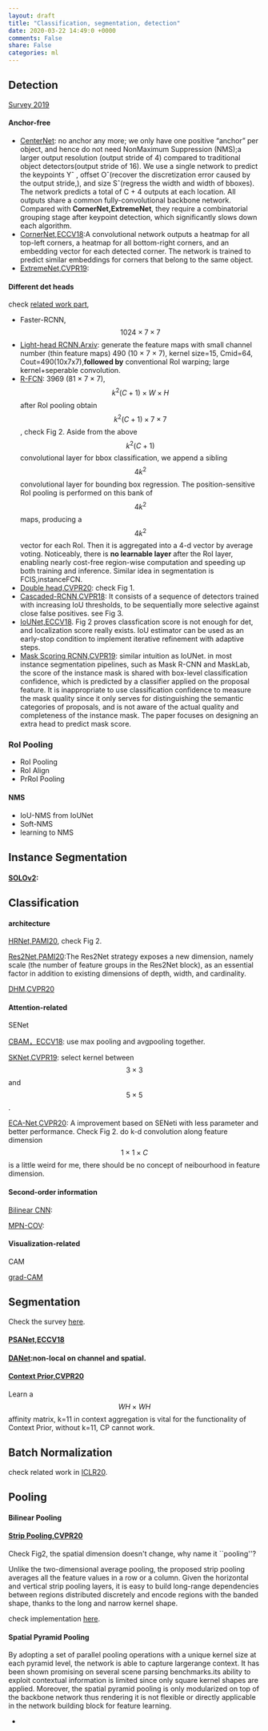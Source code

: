 ```yaml
---
layout: draft
title: "Classification, segmentation, detection"
date: 2020-03-22 14:49:0 +0000
comments: False
share: False
categories: ml
---
```


## Detection

[Survey 2019](https://link.springer.com/content/pdf/10.1007/s11263-019-01247-4.pdf)


#### Anchor-free

- [CenterNet](https://arxiv.org/pdf/1904.07850.pdf): no anchor any more; we only have one positive “anchor” per object, and hence do not need NonMaximum Suppression (NMS);a larger output resolution (output stride of 4) compared to traditional object detectors(output stride of 16). We use a single network to predict
the keypoints Yˆ , offset Oˆ(recover the discretization error caused by the output
stride,), and size Sˆ(regress the width and width of bboxes). The network predicts a total of C + 4 outputs at each location. All outputs share a common fully-convolutional backbone network. Compared with **CornerNet,ExtremeNet**, they require a combinatorial grouping stage after keypoint detection, which significantly slows
down each algorithm.
- [CornerNet,ECCV18](https://arxiv.org/pdf/1808.01244.pdf):A convolutional network outputs a heatmap
for all top-left corners, a heatmap for all bottom-right corners, and an embedding vector for each detected corner. The network is trained to predict similar embeddings for corners that belong to the same object.
- [ExtremeNet,CVPR19](https://arxiv.org/pdf/1901.08043.pdf):
  

#### Different det heads

check [related work part](https://arxiv.org/pdf/1904.06493.pdf), 

- Faster-RCNN, $$1024\times 7\times 7$$
- [Light-head RCNN,Arxiv](https://arxiv.org/pdf/1711.07264.pdf): generate the feature maps with small channel number (thin feature maps) 490 (10 × 7 × 7), kernel size=15, Cmid=64, Cout=490(10x7x7),**followed by** conventional RoI warping; large kernel+seperable convolution.
- [R-FCN](https://arxiv.org/pdf/1605.06409.pdf): 3969 (81 × 7 × 7), $$k^{2}(C+1)\times W\times H$$  after RoI pooling obtain $$k^{2}(C+1) \times 7 \times 7$$, check Fig 2. Aside from the above $$k^{2}(C +1)$$ convolutional layer for bbox classification, we append a sibling $$4k^{2}$$ convolutional layer for bounding box regression. The position-sensitive RoI pooling is performed on this bank of $$4k^{2}$$ maps, producing a $$4k^{2}$$ vector for each RoI. Then it is aggregated into a 4-d vector by average voting. Noticeably, there is **no learnable layer** after the RoI layer, enabling nearly cost-free region-wise computation and speeding up both training and inference. Similar idea in segmentation is FCIS,instanceFCN.
- [Double head,CVPR20](https://arxiv.org/pdf/1904.06493.pdf): check Fig 1.
- [Cascaded-RCNN,CVPR18](https://arxiv.org/pdf/1712.00726.pdf): It consists of a sequence of detectors trained with increasing IoU thresholds, to be sequentially more selective against close false positives. see Fig 3.
- [IoUNet,ECCV18](https://arxiv.org/abs/1807.11590). Fig 2 proves classfication score is not enough for det, and localization score really exists. IoU estimator can be used as an early-stop condition to implement iterative refinement with adaptive steps.
- [Mask Scoring RCNN,CVPR19](https://arxiv.org/pdf/1903.00241.pdf): similar intuition as IoUNet. in most instance segmentation pipelines, such as Mask R-CNN  and MaskLab, the score of the instance mask is shared with box-level classification confidence, which is predicted by a classifier applied on the proposal feature. It is inappropriate to use classification confidence to measure the mask quality since it only serves for distinguishing the semantic categories of proposals, and is not aware of the actual quality and completeness of the instance mask. The paper focuses on designing an extra head to predict mask score.

### RoI Pooling

- RoI Pooling
- RoI Align
- PrRoI Pooling

#### NMS

- IoU-NMS from IoUNet
- Soft-NMS
- learning to NMS
  

## Instance Segmentation
<!--https://www.zhihu.com/question/360594484-->

#### [SOLOv2](https://arxiv.org/pdf/2003.10152.pdf):

## Classification

#### architecture

[HRNet,PAMI20](https://arxiv.org/pdf/1908.07919.pdf), check Fig 2.

[Res2Net,PAMI20](https://arxiv.org/pdf/1904.01169.pdf):The Res2Net strategy exposes a new dimension, namely scale
(the number of feature groups in the Res2Net block), as an
essential factor in addition to existing dimensions of depth,
width, and cardinality. 

[DHM,CVPR20](https://arxiv.org/pdf/2003.10739.pdf)


#### Attention-related

SENet

[CBAM，ECCV18](https://arxiv.org/pdf/1807.06521.pdf): use max pooling and avgpooling together. 
<!--sss work-->

[SKNet,CVPR19](https://arxiv.org/pdf/1903.06586.pdf): select kernel between $$3 \times 3$$ and $$5 \times 5$$.

[ECA-Net,CVPR20](https://arxiv.org/abs/1910.03151): A improvement based on SENeti with less parameter and better performance. Check Fig 2. do k-d convolution along feature dimension$$1 \times 1 \times C$$ is a little weird for me, there should be no concept of neibourhood in feature dimension.

#### Second-order information

[Bilinear CNN](http://vis-www.cs.umass.edu/bcnn/docs/bcnn_iccv15.pdf):

[MPN-COV](https://arxiv.org/pdf/1703.08050.pdf):


#### Visualization-related

CAM

[grad-CAM](https://arxiv.org/abs/1610.02391)

## Segmentation

Check the survey [here](https://arxiv.org/pdf/2001.05566.pdf).


#### [PSANet,ECCV18](https://hszhao.github.io/papers/eccv18_psanet.pdf)

#### [DANet](https://arxiv.org/pdf/1809.02983.pdf):non-local on channel and spatial.




#### [Context Prior,CVPR20](https://arxiv.org/pdf/2004.01547.pdf)
Learn a $$WH \times WH$$ affinity matrix,
k=11 in context aggregation is vital for the functionality of Context Prior, without k=11, CP cannot work.


## Batch Normalization

check related work in [ICLR20](https://arxiv.org/pdf/2001.06838.pdf).

## Pooling

#### Bilinear Pooling

#### [Strip Pooling,CVPR20](https://arxiv.org/pdf/2003.13328.pdf)

Check Fig2, the spatial dimension doesn't change, why name it ``pooling''?

Unlike the two-dimensional average pooling, the proposed strip pooling averages all the feature values in a row or a column. Given the horizontal and vertical strip pooling layers, it is easy to build long-range dependencies between regions distributed discretely and encode regions with the banded shape, thanks to the long and narrow kernel shape.

check implementation [here](https://github.com/Andrew-Qibin/SPNet/blob/master/models/customize.py).



#### Spatial Pyramid Pooling

By adopting a set of parallel pooling operations with a unique kernel size at each pyramid level, the network is able to capture largerange context. It has been shown promising on several scene parsing benchmarks.its ability to exploit contextual information is limited since only square kernel shapes are applied. Moreover, the spatial pyramid pooling is only modularized on top of the backbone network thus rendering it is not flexible or directly applicable in the network building block for feature learning. 


- 